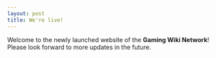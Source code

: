 ```yaml
---
layout: post
title: We're live!
---
```


Welcome to the newly launched website of the **Gaming Wiki Network**! Please look forward to more updates in the future.
